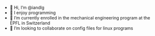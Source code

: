 - 👋 Hi, I’m @iandlg
- 👀 I enjoy programming
- 🌱 I’m currently enrolled in the mechanical engineering program at the EPFL in Switzerland
- 💞️ I’m looking to collaborate on config files for linux programs

<!---
IanDelegue/IanDelegue is a ✨ special ✨ repository because its `README.md` (this file) appears on your GitHub profile.
You can click the Preview link to take a look at your changes.
--->
